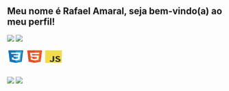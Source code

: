 ## Meu nome é Rafael Amaral, seja bem-vindo(a) ao meu perfil! 

<div>
  <img height="180em" src="https://github-readme-stats.vercel.app/api?username=rafaelamaral98&show_icons=true&theme=dark&include_all_commits=true&count_private=true">
  <img height="180em" src="https://github-readme-stats.vercel.app/api/top-langs/?username=rafaelamaral98&layout=compact&langs_count=16&theme=dark">
</div><br/>

<div style:"display: inline-block">
  <a href="https://www.w3schools.com/css/" target="_blank"><img src="https://raw.githubusercontent.com/devicons/devicon/master/icons/css3/css3-original.svg" alt="CSS3" height="30" width="40"/></a>
  <a href="https://www.w3schools.com/html/" target="_blank"><img src="https://raw.githubusercontent.com/devicons/devicon/master/icons/html5/html5-original.svg" alt="HTML5" height="30" width="40"/></a>
  <a href="https://www.javascript.com/" target="_blank"><img src="https://raw.githubusercontent.com/devicons/devicon/master/icons/javascript/javascript-original.svg" alt="JavaScript" height="30" width="40"/></a>
</div> 

##

<div style:"display: inline-block">
  <a href ="mailto: rafaelamaralpessoa658@gmail.com"><img src="https://img.shields.io/badge/-Gmail-%23EA4335?style=flat-square&logo=gmail&logoColor=white" target="_blank"></a>
  <a href="https://www.linkedin.com/in/rafaelamaral98/"><img src="https://img.shields.io/badge/-LinkedIn-%230077B5?style=flat-square&logo=linkedin&logoColor=white" target="_blank"></a>
</div>
